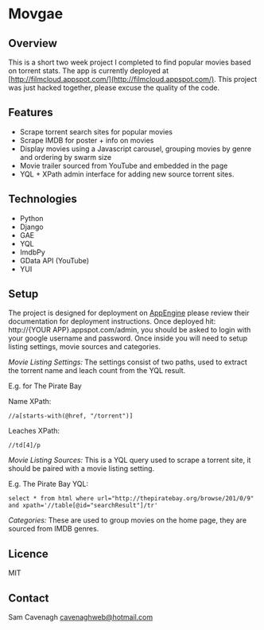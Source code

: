 # Movgae
Overview
--------
This is a short two week project I completed to find popular movies based on torrent stats.  The app is currently deployed at [http://filmcloud.appspot.com/](http://filmcloud.appspot.com/).  This project was just hacked together, please excuse the quality of the code.

Features
--------
 * Scrape torrent search sites for popular movies
 * Scrape IMDB for poster + info on movies
 * Display movies using a Javascript carousel, grouping movies by genre and ordering by swarm size 
 * Movie trailer sourced from YouTube and embedded in the page
 * YQL + XPath admin interface for adding new source torrent sites.

Technologies
------------
 * Python
 * Django
 * GAE
 * YQL
 * ImdbPy
 * GData API (YouTube)
 * YUI

Setup
-----
The project is designed for deployment on [AppEngine](http://code.google.com/appengine/) please review their documentation for deployment instructions.  Once deployed hit: http://{YOUR APP}.appspot.com/admin, you should be asked to login with your google username and password.  Once inside you will need to setup listing settings, movie sources and categories.

_Movie Listing Settings:_ The settings consist of two paths, used to extract the torrent name and leach count from the YQL result.  

E.g. for The Pirate Bay 

Name XPath:

	//a[starts-with(@href, "/torrent")]


Leaches XPath:
	
	//td[4]/p
	
_Movie Listing Sources:_ This is a YQL query used to scrape a torrent site, it should be paired with a movie listing setting.

E.g. The Pirate Bay YQL:

	select * from html where url="http://thepiratebay.org/browse/201/0/9" and xpath='//table[@id="searchResult"]/tr'

_Categories:_ These are used to group movies on the home page, they are sourced from IMDB genres.
	
Licence
-------
MIT

Contact
-------
Sam Cavenagh [cavenaghweb@hotmail.com](mailto:cavenaghweb@hotmail.com)